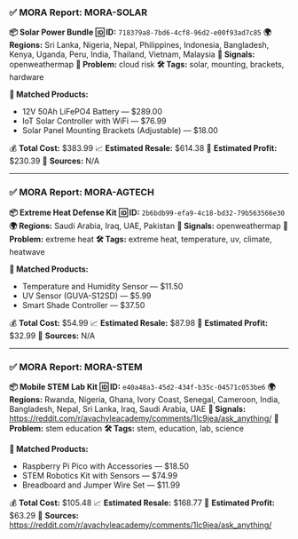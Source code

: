 ### ✅ MORA Report: MORA-SOLAR

**📦 Solar Power Bundle**
**🆔 ID:** `718379a8-7bd6-4cf8-96d2-e00f93ad7c85`
**🌍 Regions:** Sri Lanka, Nigeria, Nepal, Philippines, Indonesia, Bangladesh, Kenya, Uganda, Peru, India, Thailand, Vietnam, Malaysia
**📶 Signals:** openweathermap
**🌾 Problem:** cloud risk
**🛠️ Tags:** solar, mounting, brackets, hardware

**🧠 Matched Products:**
- 12V 50Ah LiFePO4 Battery — $289.00
- IoT Solar Controller with WiFi — $76.99
- Solar Panel Mounting Brackets (Adjustable) — $18.00

💰 **Total Cost:** $383.99
📈 **Estimated Resale:** $614.38
💸 **Estimated Profit:** $230.39
📰 **Sources:** N/A

---

### ✅ MORA Report: MORA-AGTECH

**📦 Extreme Heat Defense Kit**
**🆔 ID:** `2b6bdb99-efa9-4c18-bd32-79b563566e30`
**🌍 Regions:** Saudi Arabia, Iraq, UAE, Pakistan
**📶 Signals:** openweathermap
**🌾 Problem:** extreme heat
**🛠️ Tags:** extreme heat, temperature, uv, climate, heatwave

**🧠 Matched Products:**
- Temperature and Humidity Sensor — $11.50
- UV Sensor (GUVA-S12SD) — $5.99
- Smart Shade Controller — $37.50

💰 **Total Cost:** $54.99
📈 **Estimated Resale:** $87.98
💸 **Estimated Profit:** $32.99
📰 **Sources:** N/A

---

### ✅ MORA Report: MORA-STEM

**📦 Mobile STEM Lab Kit**
**🆔 ID:** `e40a48a3-45d2-434f-b35c-04571c053be6`
**🌍 Regions:** Rwanda, Nigeria, Ghana, Ivory Coast, Senegal, Cameroon, India, Bangladesh, Nepal, Sri Lanka, Iraq, Saudi Arabia, UAE
**📶 Signals:** https://reddit.com/r/avachyleacademy/comments/1lc9jea/ask_anything/
**🌾 Problem:** stem education
**🛠️ Tags:** stem, education, lab, science

**🧠 Matched Products:**
- Raspberry Pi Pico with Accessories — $18.50
- STEM Robotics Kit with Sensors — $74.99
- Breadboard and Jumper Wire Set — $11.99

💰 **Total Cost:** $105.48
📈 **Estimated Resale:** $168.77
💸 **Estimated Profit:** $63.29
📰 **Sources:** https://reddit.com/r/avachyleacademy/comments/1lc9jea/ask_anything/